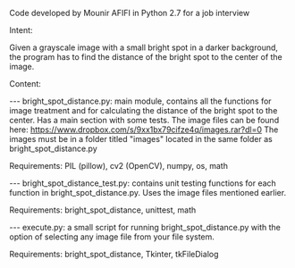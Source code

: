 Code developed by Mounir AFIFI in Python 2.7 for a job interview

Intent: 

Given a grayscale image with a small bright spot in a darker background, 
the program has to find the distance of the bright spot to the center of the
image.

Content:

--- bright_spot_distance.py: main module, contains all the functions for image
treatment and for calculating the distance of the bright spot to the center.
Has a main section with some tests. The image files can be found here:
https://www.dropbox.com/s/9xx1bx79cifze4q/images.rar?dl=0
The images must be in a folder titled "images" located in the same folder as
bright_spot_distance.py

Requirements: PIL (pillow), cv2 (OpenCV), numpy, os, math

--- bright_spot_distance_test.py: contains unit testing functions for each function
in bright_spot_distance.py. Uses the image files mentioned earlier.

Requirements: bright_spot_distance, unittest, math

--- execute.py: a small script for running bright_spot_distance.py with the option
of selecting any image file from your file system.

Requirements: bright_spot_distance, Tkinter, tkFileDialog
